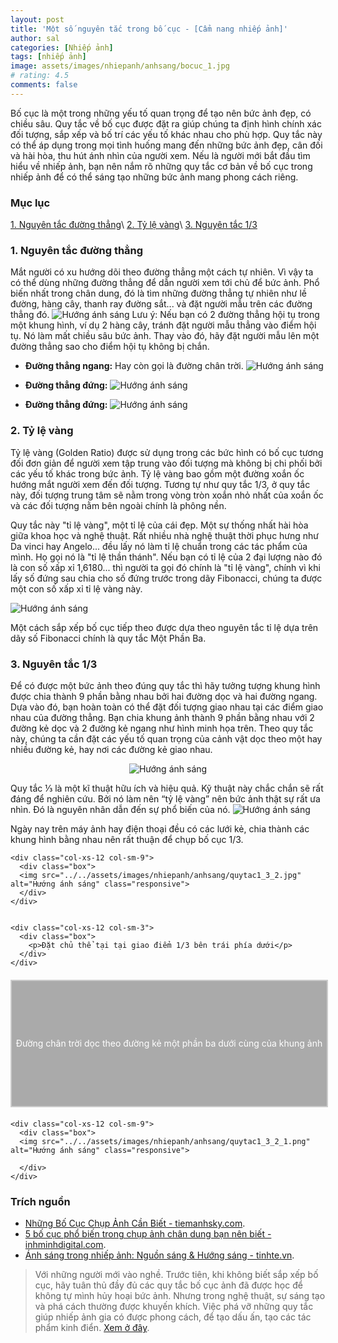 ```yaml
---
layout: post
title: 'Một số nguyên tắc trong bố cục - [Cẩm nang nhiếp ảnh]'
author: sal
categories: [Nhiếp ảnh]
tags: [nhiếp ảnh]
image: assets/images/nhiepanh/anhsang/bocuc_1.jpg
# rating: 4.5
comments: false
---
```


Bố cục là một trong những yếu tố quan trọng để tạo nên bức ảnh đẹp, có chiều sâu. Quy tắc về bố cục được đặt ra giúp chúng ta định hình chính xác đối tượng, sắp xếp và bố trí các yếu tố khác nhau cho phù hợp. Quy tắc này có thể áp dụng trong mọi tình huống mang đến những bức ảnh đẹp, cân đối và hài hòa, thu hút ánh nhìn của người xem. Nếu là người mới bắt đầu tìm hiểu về nhiếp ảnh, bạn nên nắm rõ những quy tắc cơ bản về bố cục trong nhiếp ảnh để có thể sáng tạo những bức ảnh mang phong cách riêng.

### Mục lục

[1. Nguyên tắc đường thẳng](#nguongoc)\\
[2. Tỷ lệ vàng](#huongsang)\\
[3. Nguyên tắc 1/3](#nguyennahn)

<a name="nguongoc"></a>

### 1. Nguyên tắc đường thẳng

Mắt người có xu hướng dõi theo đường thẳng một cách tự nhiên. Vì vậy ta có thể dùng những đường thẳng để dẫn người xem tới chủ để bức ảnh. Phổ biến nhất trong chân dung, đó là tìm những đường thẳng tự nhiên như lề đường, hàng cây, thanh ray đường sắt... và đặt người mẫu trên các đường thẳng đó.
<img src="../../assets/images/nhiepanh/anhsang/bo-cuc-duong-dan-5.jpg" alt="Hướng ánh sáng" class="responsive">
Lưu ý: Nếu bạn có 2 đường thẳng hội tụ trong một khung hình, ví dụ 2 hàng cây, tránh đặt người mẫu thẳng vào điểm hội tụ. Nó làm mất chiều sâu bức ảnh. Thay vào đó, hãy đặt người mẫu lên một đường thẳng sao cho điểm hội tụ không bị chắn.

- **Đường thẳng ngang:** Hay còn gọi là đường chân trời.
  <img src="../../assets/images/nhiepanh/anhsang/Bo-cuc-vang-trong-nhiep-anh-03.jpg" alt="Hướng ánh sáng" class="responsive">

- **Đường thẳng đứng:**
  <img src="../../assets/images/nhiepanh/anhsang/Bo-cuc-vang-trong-nhiep-anh-13.jpg" alt="Hướng ánh sáng" class="responsive">

- **Đường thẳng đứng:**
  <img src="../../assets/images/nhiepanh/anhsang/3582398_untitled-shoot-4643-Edit.webp" alt="Hướng ánh sáng" class="responsive">

<a name="huongsang"></a>

### 2. Tỷ lệ vàng

Tỷ lệ vàng (Golden Ratio) được sử dụng trong các bức hình có bố cục tương đối đơn giản để người xem tập trung vào đối tượng mà không bị chi phối bởi các yếu tố khác trong bức ảnh. Tỷ lệ vàng bao gồm một đường xoắn ốc hướng mắt người xem đến đối tượng. Tương tự như quy tắc 1/3, ở quy tắc này, đối tượng trung tâm sẽ nằm trong vòng tròn xoắn nhỏ nhất của xoắn ốc và các đối tượng nằm bên ngoài chính là phông nền.

Quy tắc này "tỉ lệ vàng", một tỉ lệ của cái đẹp. Một sự thống nhất hài hòa giữa khoa học và nghệ thuật. Rất nhiều nhà nghệ thuật thời phục hưng như Da vinci hay Angelo... đều lấy nó làm tỉ lệ chuẩn trong các tác phẩm của mình. Họ gọi nó là "tỉ lệ thần thánh". Nếu bạn có tỉ lệ của 2 đại lượng nào đó là con số xấp xỉ 1,6180... thì người ta gọi đó chính là "tỉ lệ vàng", chính vì khi lấy số đứng sau chia cho số đứng trước trong dãy Fibonacci, chúng ta được một con số xấp xỉ tỉ lệ vàng này.​

<img src="../../assets/images/nhiepanh/anhsang/ap-dung-ty-le-vang-trong-nhiep-anh.jpg" alt="Hướng ánh sáng" class="responsive">

Một cách sắp xếp bố cục tiếp theo được dựa theo nguyên tắc tỉ lệ dựa trên dãy số Fibonacci chính là quy tắc Một Phần Ba.
<a name="nguyennahn"></a>

### 3. Nguyên tắc 1/3

Để có được một bức ảnh theo đúng quy tắc thì hãy tưởng tượng khung hình được chia thành 9 phần bằng nhau bởi hai đường dọc và hai đường ngang. Dựa vào đó, bạn hoàn toàn có thể đặt đối tượng giao nhau tại các điểm giao nhau của đường thẳng. Bạn chia khung ảnh thành 9 phần bằng nhau với 2 đường kẻ dọc và 2 đường kẻ ngang như hình minh họa trên. Theo quy tắc này, chúng ta cần đặt các yếu tố quan trọng của cảnh vật dọc theo một hay nhiều đường kẻ, hay nơi các đường kẻ giao nhau.

<p style="text-align:center;"><img src="../../assets/images/nhiepanh/anhsang/quy-tac-khong-gian-nhiep-anh-4.png" alt="Hướng ánh sáng" class="responsive"></p>

Quy tắc ⅓ là một kĩ thuật hữu ích và hiệu quả. Kỹ thuật này chắc chắn sẽ rất đáng để nghiên cứu. Bởi nó làm nên “tỷ lệ vàng” nên bức ảnh thật sự rất ưa nhìn. Đó là nguyên nhân dẫn đến sự phổ biến của nó.
<img src="../../assets/images/nhiepanh/anhsang/quytac1_3_1.jpg" alt="Hướng ánh sáng" class="responsive">

Ngày nay trên máy ảnh hay điện thoại đều có các lưới kẻ, chia thành các khung hình bằng nhau nên rất thuận để chụp bố cục 1/3.

<!-- 2 columns offset -->
<div class="container">
  <div class="row">

    <div class="col-xs-12 col-sm-9">
      <div class="box">
      <img src="../../assets/images/nhiepanh/anhsang/quytac1_3_2.jpg" alt="Hướng ánh sáng" class="responsive">
      </div>
    </div>


    <div class="col-xs-12 col-sm-3">
      <div class="box">
        <p>Đặt chủ thể tại tại giao điểm 1/3 bên trái phía dưới</p>
      </div>
    </div>

  </div>
</div>

<!-- 2 columns offset -->
<div class="container">
  <div class="row">
        <div class="col-xs-12 col-sm-3">
      <div class="box">
        <p>Đường chân trời dọc theo đường kẻ một phần ba dưới cùng của khung ảnh
</p>
      </div>
    </div>

    <div class="col-xs-12 col-sm-9">
      <div class="box">
      <img src="../../assets/images/nhiepanh/anhsang/quytac1_3_2_1.png" alt="Hướng ánh sáng" class="responsive">

      </div>
    </div>

  </div>
</div>

### Trích nguồn

- [Những Bố Cục Chụp Ảnh Cần Biết - tiemanhsky.com](https://tiemanhsky.com/bo-cuc-chup-anh/#Bo_Cuc_13).
- [5 bố cục phổ biến trong chụp ảnh chân dung bạn nên biết
  -inhminhdigital.com](https://binhminhdigital.com/tin/5-bo-cuc-pho-bien-trong-chup-anh-chan-dung-ban-nen-biet.html).
- [Ánh sáng trong nhiếp ảnh: Nguồn sáng & Hướng sáng - tinhte.vn](https://tinhte.vn/thread/hoc-chup-anh-anh-sang-trong-nhiep-anh-nguon-sang-huong-sang-bai-2.2424120/).

> Với những người mới vào nghề. Trước tiên, khi không biết sắp xếp bố cục, hãy tuân thủ đầy đủ các quy tắc bố cục ảnh đã được học để không tự mình hủy hoại bức ảnh. Nhưng trong nghệ thuật, sự sáng tạo và phá cách thường được khuyến khích. Việc phá vỡ những quy tắc giúp nhiếp ảnh gia có được phong cách, để tạo dấu ấn, tạo các tác phẩm kinh điển. [Xem ở đây](https://tiemanhsky.com/bo-cuc-chup-anh/#Bo_Cuc_13).

<style>
.box {
  display: flex;
  align-items: center;
  justify-content: center;
  background: #aaa;
  margin: 20px 0;
  width: 100%;
  min-height: 200px;
  border: 2px #ccc solid;
  color: #fff;
}
</style>
